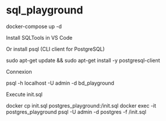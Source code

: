 # sql_playground

docker-compose up -d

Install SQLTools in VS Code

Or install psql (CLI client for PostgreSQL)

sudo apt-get update && sudo apt-get install -y postgresql-client

Connexion

psql -h localhost -U admin -d bd_playground

Execute init.sql

docker cp init.sql postgres_playground:/init.sql
docker exec -it postgres_playground psql -U admin -d postgres -f /init.sql